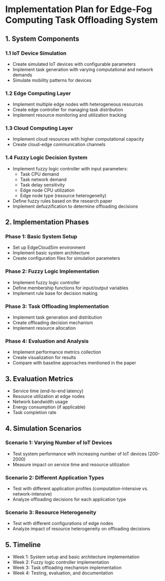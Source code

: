# Implementation Plan for Edge-Fog Computing Task Offloading System

## 1. System Components

### 1.1 IoT Device Simulation
- Create simulated IoT devices with configurable parameters
- Implement task generation with varying computational and network demands
- Simulate mobility patterns for devices

### 1.2 Edge Computing Layer
- Implement multiple edge nodes with heterogeneous resources
- Create edge controller for managing task distribution
- Implement resource monitoring and utilization tracking

### 1.3 Cloud Computing Layer
- Implement cloud resources with higher computational capacity
- Create cloud-edge communication channels

### 1.4 Fuzzy Logic Decision System
- Implement fuzzy logic controller with input parameters:
  - Task CPU demand
  - Task network demand
  - Task delay sensitivity
  - Edge node CPU utilization
  - Edge node type (resource heterogeneity)
- Define fuzzy rules based on the research paper
- Implement defuzzification to determine offloading decisions

## 2. Implementation Phases

### Phase 1: Basic System Setup
- Set up EdgeCloudSim environment
- Implement basic system architecture
- Create configuration files for simulation parameters

### Phase 2: Fuzzy Logic Implementation
- Implement fuzzy logic controller
- Define membership functions for input/output variables
- Implement rule base for decision making

### Phase 3: Task Offloading Implementation
- Implement task generation and distribution
- Create offloading decision mechanism
- Implement resource allocation

### Phase 4: Evaluation and Analysis
- Implement performance metrics collection
- Create visualization for results
- Compare with baseline approaches mentioned in the paper

## 3. Evaluation Metrics

- Service time (end-to-end latency)
- Resource utilization at edge nodes
- Network bandwidth usage
- Energy consumption (if applicable)
- Task completion rate

## 4. Simulation Scenarios

### Scenario 1: Varying Number of IoT Devices
- Test system performance with increasing number of IoT devices (200-2000)
- Measure impact on service time and resource utilization

### Scenario 2: Different Application Types
- Test with different application profiles (computation-intensive vs. network-intensive)
- Analyze offloading decisions for each application type

### Scenario 3: Resource Heterogeneity
- Test with different configurations of edge nodes
- Analyze impact of resource heterogeneity on offloading decisions

## 5. Timeline

- Week 1: System setup and basic architecture implementation
- Week 2: Fuzzy logic controller implementation
- Week 3: Task offloading mechanism implementation
- Week 4: Testing, evaluation, and documentation
